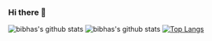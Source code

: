 ### Hi there 👋

![bibhas's github stats](https://github-readme-stats.vercel.app/api?username=bibhas44&show_icons=true&theme=tokyonight)
![bibhas's github stats](https://github-readme-stats.vercel.app/api?username=bibhas44&hide=contribs,prs)
[![Top Langs](https://github-readme-stats.vercel.app/api/top-langs/?username=bibhas44)](https://github.com/bibhas44/github-readme-stats)

<!--
**bibhas44/bibhas44** is a ✨ _special_ ✨ repository because its `README.md` (this file) appears on your GitHub profile.

Here are some ideas to get you started:

- 🔭 I’m currently working on ...
- 🌱 I’m currently learning ...
- 👯 I’m looking to collaborate on ...
- 🤔 I’m looking for help with ...
- 💬 Ask me about ...
- 📫 How to reach me: ...
- 😄 Pronouns: ...
- ⚡ Fun fact: ...
-->
